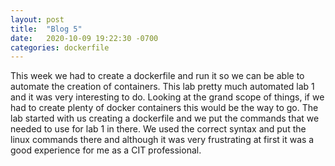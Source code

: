 ```yaml
---
layout: post
title:  "Blog 5"
date:   2020-10-09 19:22:30 -0700
categories: dockerfile
---
```


This week we had to create a dockerfile and run it so we can be able to automate the creation of containers. This lab pretty much automated lab 1 and it was very interesting to do. Looking at the grand scope of things, if we had to create plenty of docker containers this would be the way to go. The lab started with us creating a dockerfile and we put the commands that we needed to use for lab 1 in there. We used the correct syntax and put the linux commands there and although it was very frustrating at first it was a good experience for me as a CIT professional. 